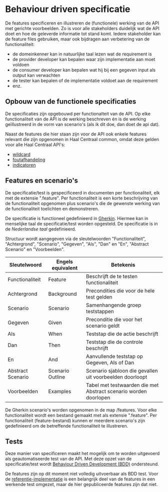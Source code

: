 # Behaviour driven specificatie
De features specificeren en illustreren de (functionele) werking van de API met gerichte voorbeelden.
Zo is voor alle stakeholders duidelijk wat de API doet en hoe de geleverde informatie tot stand komt. Iedere stakeholder kan de feature files gebruiken, maar ook bijdragen aan verbetering van de functionaliteit:

* de domeinkenner kan in natuurlijke taal lezen wat de requirement is
* de provider developer kan bepalen waar zijn implementatie aan moet voldoen
* de consumer developer kan bepalen wat hij bij een gegeven input als output kan verwachten
* de tester kan bepalen of de implementatie voldoet aan de requirement
* enz.

## Opbouw van de functionele specificaties
De specificaties zijn opgebouwd per functionalteit van de API. Op elke functionaliteit van de API is de werking beschreven én is de werking geïllustreerd in de vorm van scenario's (als ik dit doe, dan doet de api dat).

Naast de features die hier staan zijn voor de API ook enkele features relevant die zijn opgenomen in Haal Centraal common, omdat deze gelden voor alle Haal Centraal API's:
- [wildcard](https://github.com/VNG-Realisatie/Haal-Centraal-common/blob/v1.2.0/features/wildcard.feature)
- [foutafhandeling](https://github.com/VNG-Realisatie/Haal-Centraal-common/blob/v1.2.0/features/foutafhandeling.feature)
- [indicatoren](https://github.com/VNG-Realisatie/Haal-Centraal-common/blob/1.2.0/features/indicatoren.feature)

## Features en scenario's
De specificatie/test is gespecificeerd in documenten per functionaliteit, elk met de extensie ".feature". Per functionaliteit is een korte beschrijving van de functionaliteit opgenomen plus scenario's die de gewenste werking van de functionaliteit toelichten en demonstreren.

De specificatie is functioneel gedefinieerd in [Gherkin](https://docs.cucumber.io/gherkin/reference/). Hiermee kan in menselijke taal de specificatie/test worden opgesteld.
De specificatie is in de *Nederlandse taal* gedefinieerd.

Structuur wordt aangegeven via de sleutelwoorden "Functionaliteit", "Achtergrond", "Scenario", "Gegeven", "Als", "Dan" en "En", "Abstract Scenario" en "Voorbeelden".

| Sleutelwoord      | Engels equivalent | Betekenis                                   |
| ----------------- | ----------------- | ------------------------------------------- |
| Functionaliteit   | Feature           | Beschrijft de te testen functionaliteit     |
| Achtergrond       | Background        | Precondities die voor de hele test gelden   |
| Scenario          | Scenario          | Samenhangende groep teststappen             |
| Gegeven           | Given             | Preconditie die voor het scenario geldt     |
| Als               | When              | Teststap die de actie beschrijft            |
| Dan               | Then              | Teststap die de controle beschrijft         |
| En                | And               | Aanvullende teststap op Gegeven, Als of Dan |
| Abstract Scenario | Scenario Outline  | Scenario sjabloon die gevallen uit voorbeelden doorloopt |
| Voorbeelden       | Examples          | Tabel met testwaarden die met Abstract scenario worden doorlopen |

De Gherkin scenario's worden opgenomen in de map /features. Voor elke functionaliteit wordt een bestand gemaakt met als extensie ".feature". Per functionaliteit (feature-bestand) kunnen er meerdere scenario's zijn gedefinieerd om de betreffende functionaliteit te illustreren.

## Tests
Deze manier van specificeren maakt het mogelijk om te worden uitgevoerd als geautomatiseerde test van de API. Met deze opzet van de specificatie/test wordt [Behaviour Driven Development (BDD)](https://docs.cucumber.io/bdd) ondersteund.

De features zijn op dit moment niet volledig uitvoerbaar als BDD test. Voor de [referentie-implementatie](https://github.com/lostlemon/haal-centraal-brp-bevragen) is een belangrijk deel van de features in een werkende test omgezet, maar de hier gepubliceerde features zijn dat niet.
